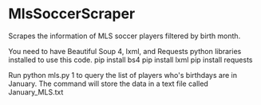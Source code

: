 # MlsSoccerScraper
Scrapes the information of MLS soccer players filtered by birth month.

You need to have Beautiful Soup 4, lxml, and Requests python libraries installed to use this code.
pip install bs4
pip install lxml
pip install requests

Run python mls.py 1 to query the list of players who's birthdays are in January.
The command will store the data in a text file called January_MLS.txt 
